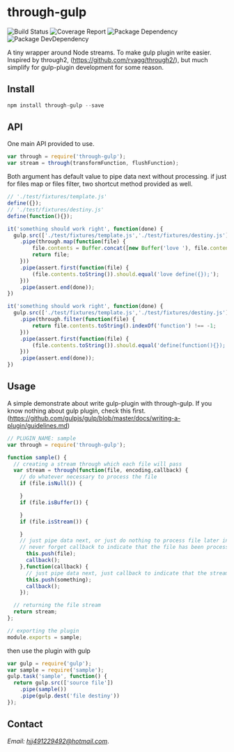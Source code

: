# through-gulp
![Build Status](https://img.shields.io/travis/bornkiller/through-gulp/master.svg?style=flat)
![Coverage Report](http://img.shields.io/coveralls/bornkiller/through-gulp.svg?style=flat)
![Package Dependency](https://david-dm.org/bornkiller/through-gulp.svg?style=flat)
![Package DevDependency](https://david-dm.org/bornkiller/through-gulp/dev-status.svg?style=flat)

A tiny wrapper around Node streams. To make gulp plugin write easier.
Inspired by through2, (https://github.com/rvagg/through2/), but much simplify
for gulp-plugin development for some reason.

## Install
```js
npm install through-gulp --save
```

## API
One main API provided to use.

```javascript
var through = require('through-gulp');
var stream = through(transformFunction, flushFunction);
```

Both argument has default value to pipe data next without processing.
if just for files map or files filter, two shortcut method provided as well.

```javascript
// './test/fixtures/template.js'
define({});
// './test/fixtures/destiny.js'
define(function(){});
```

```javascript
it('something should work right', function(done) {
  gulp.src(['./test/fixtures/template.js','./test/fixtures/destiny.js'])
    .pipe(through.map(function(file) {
        file.contents = Buffer.concat([new Buffer('love '), file.contents]);
        return file;
    }))
    .pipe(assert.first(function(file) {
        (file.contents.toString()).should.equal('love define({});');
    }))
    .pipe(assert.end(done));
})
```

```javascript
it('something should work right', function(done) {
  gulp.src(['./test/fixtures/template.js','./test/fixtures/destiny.js'])
    .pipe(through.filter(function(file) {
        return file.contents.toString().indexOf('function') !== -1;
    }))
    .pipe(assert.first(function(file) {
        (file.contents.toString()).should.equal('define(function(){});');
    }))
    .pipe(assert.end(done));
})
```

## Usage
A simple demonstrate about write gulp-plugin with through-gulp.
If you know nothing about gulp plugin, check this first.
(https://github.com/gulpjs/gulp/blob/master/docs/writing-a-plugin/guidelines.md)


```javascript
// PLUGIN_NAME: sample
var through = require('through-gulp');

function sample() {
  // creating a stream through which each file will pass
  var stream = through(function(file, encoding,callback) {
  	// do whatever necessary to process the file
    if (file.isNull()) {

    }
    if (file.isBuffer()) {

    }
    if (file.isStream()) {

    }
    // just pipe data next, or just do nothing to process file later in flushFunction
    // never forget callback to indicate that the file has been processed.
      this.push(file);
      callback();
    },function(callback) {
      // just pipe data next, just callback to indicate that the stream's over
      this.push(something);
      callback();
    });

  // returning the file stream
  return stream;
};

// exporting the plugin 
module.exports = sample;
```

then use the plugin with gulp

```javascript
var gulp = require('gulp');
var sample = require('sample');
gulp.task('sample', function() {
  return gulp.src(['source file'])
	.pipe(sample())
	.pipe(gulp.dest('file destiny'))
});
```

## Contact
*Email: hjj491229492@hotmail.com*.
